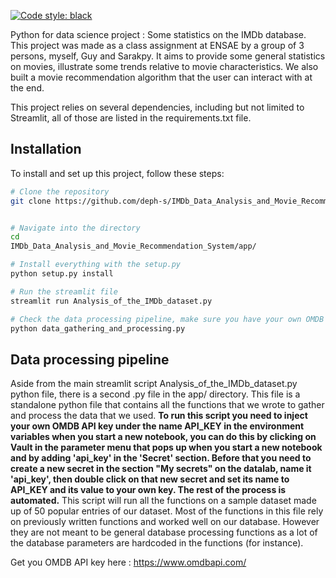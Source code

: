 [![Code style: black](https://img.shields.io/badge/code%20style-black-000000.svg)](https://github.com/psf/black)

Python for data science project : Some statistics on the IMDb database. 
This project was made as a class assignment at ENSAE by a group of 3 persons, myself, Guy and Sarakpy. It aims to provide some general statistics on movies, illustrate some trends relative to movie characteristics. We also built a movie recommendation algorithm that the user can interact with at the end. 

This project relies on several dependencies, including but not limited to Streamlit, all of those are listed in the requirements.txt file.

## Installation

To install and set up this project, follow these steps:

```bash
# Clone the repository
git clone https://github.com/deph-s/IMDb_Data_Analysis_and_Movie_Recommendation_System


# Navigate into the directory
cd 
IMDb_Data_Analysis_and_Movie_Recommendation_System/app/

# Install everything with the setup.py
python setup.py install

# Run the streamlit file
streamlit run Analysis_of_the_IMDb_dataset.py

# Check the data processing pipeline, make sure you have your own OMDB API key in your SSP Cloud vault. 
python data_gathering_and_processing.py
```

## Data processing pipeline 


Aside from the main streamlit script Analysis_of_the_IMDb_dataset.py python file, there is a second .py file in the app/ directory. This file is a standalone python file that contains all the functions that we wrote to gather and process the data that we used. **To run this script you need to inject your own OMDB API key under the name API_KEY in the environment variables when you start a new notebook, you can do this by clicking on Vault in the parameter menu that pops up when you start a new notebook and by adding 'api_key' in the 'Secret' section. Before that you need to create a new secret in the section "My secrets" on the datalab, name it 'api_key', then double click on that new secret and set its name to API_KEY and its value to your own key. The rest of the process is automated.** This script will run all the functions on a sample dataset made up of 50 popular entries of our dataset. Most of the functions in this file rely on previously written functions and worked well on our database. However they are not meant to be general database processing functions as a lot of the database parameters are hardcoded in the functions (for instance). 

Get you OMDB API key here : https://www.omdbapi.com/
